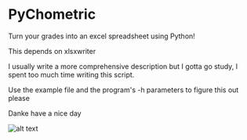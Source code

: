 # PyChometric
Turn your grades into an excel spreadsheet using Python!

This depends on xlsxwriter

I usually write a more comprehensive description but I gotta go study,
I spent too much time writing this script.

Use the example file and the program's -h parameters to figure this out please

Danke have a nice day

![alt text](https://imgur.com/a/VEjHTC2)
